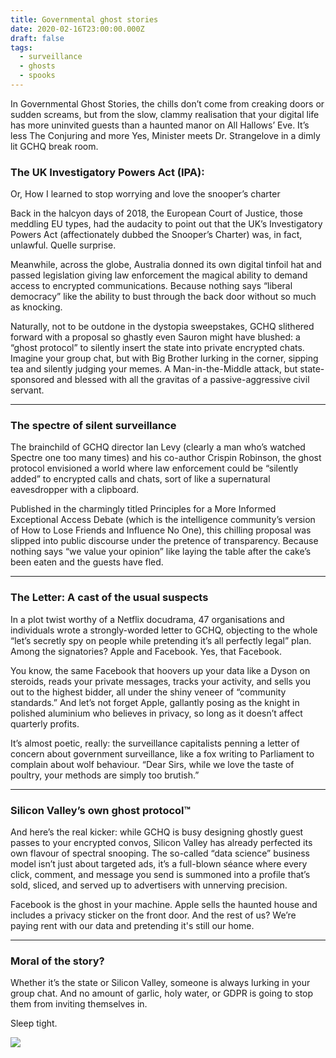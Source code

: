 ```yaml
---
title: Governmental ghost stories
date: 2020-02-16T23:00:00.000Z
draft: false
tags:
  - surveillance
  - ghosts
  - spooks
---
```


In Governmental Ghost Stories, the chills don’t come from creaking doors or sudden screams, but from the slow, clammy realisation that your digital life has more uninvited guests than a haunted manor on All Hallows’ Eve. It’s less The Conjuring and more Yes, Minister meets Dr. Strangelove in a dimly lit GCHQ break room.

### The UK Investigatory Powers Act (IPA):

Or, How I learned to stop worrying and love the snooper’s charter

Back in the halcyon days of 2018, the European Court of Justice, those meddling EU types, had the audacity to point out that the UK’s Investigatory Powers Act (affectionately dubbed the Snooper’s Charter) was, in fact, unlawful. Quelle surprise.

Meanwhile, across the globe, Australia donned its own digital tinfoil hat and passed legislation giving law enforcement the magical ability to demand access to encrypted communications. Because nothing says “liberal democracy” like the ability to bust through the back door without so much as knocking.

Naturally, not to be outdone in the dystopia sweepstakes, GCHQ slithered forward with a proposal so ghastly even Sauron might have blushed: a “ghost protocol” to silently insert the state into private encrypted chats. Imagine your group chat, but with Big Brother lurking in the corner, sipping tea and silently judging your memes. A Man-in-the-Middle attack, but state-sponsored and blessed with all the gravitas of a passive-aggressive civil servant.

***

### The spectre of silent surveillance

The brainchild of GCHQ director Ian Levy (clearly a man who’s watched Spectre one too many times) and his co-author Crispin Robinson, the ghost protocol envisioned a world where law enforcement could be “silently added” to encrypted calls and chats, sort of like a supernatural eavesdropper with a clipboard.

Published in the charmingly titled Principles for a More Informed Exceptional Access Debate (which is the intelligence community’s version of How to Lose Friends and Influence No One), this chilling proposal was slipped into public discourse under the pretence of transparency. Because nothing says “we value your opinion” like laying the table after the cake’s been eaten and the guests have fled.

***

### The Letter: A cast of the usual suspects

In a plot twist worthy of a Netflix docudrama, 47 organisations and individuals wrote a strongly-worded letter to GCHQ, objecting to the whole “let’s secretly spy on people while pretending it’s all perfectly legal” plan. Among the signatories? Apple and Facebook. Yes, that Facebook.

You know, the same Facebook that hoovers up your data like a Dyson on steroids, reads your private messages, tracks your activity, and sells you out to the highest bidder, all under the shiny veneer of “community standards.” And let’s not forget Apple, gallantly posing as the knight in polished aluminium who believes in privacy, so long as it doesn’t affect quarterly profits.

It’s almost poetic, really: the surveillance capitalists penning a letter of concern about government surveillance, like a fox writing to Parliament to complain about wolf behaviour. “Dear Sirs, while we love the taste of poultry, your methods are simply too brutish.”

***

### Silicon Valley’s own ghost protocol™

And here’s the real kicker: while GCHQ is busy designing ghostly guest passes to your encrypted convos, Silicon Valley has already perfected its own flavour of spectral snooping. The so-called “data science” business model isn’t just about targeted ads, it’s a full-blown séance where every click, comment, and message you send is summoned into a profile that’s sold, sliced, and served up to advertisers with unnerving precision.

Facebook is the ghost in your machine. Apple sells the haunted house and includes a privacy sticker on the front door. And the rest of us? We’re paying rent with our data and pretending it's still our home.

***

### Moral of the story?

Whether it’s the state or Silicon Valley, someone is always lurking in your group chat. And no amount of garlic, holy water, or GDPR is going to stop them from inviting themselves in.

Sleep tight. 

![](/images/strangelove.png#center)
